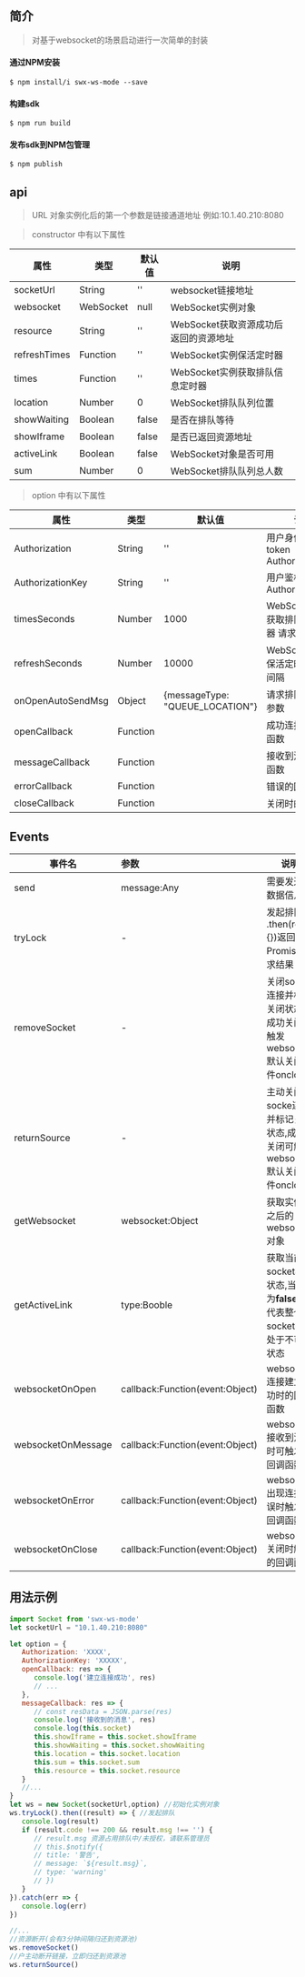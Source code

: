 ## 简介

> 对基于websocket的场景启动进行一次简单的封装
>

#### 通过NPM安装

``` shell
$ npm install/i swx-ws-mode --save
```
#### 构建sdk
``` shell
$ npm run build
```
#### 发布sdk到NPM包管理
``` shell
$ npm publish
```

##  api

> URL 对象实例化后的第一个参数是链接通道地址
例如:10.1.40.210:8080


> constructor 中有以下属性

| 属性              | 类型     | 默认值 | 说明                                                          |
| ----------------- | -------- | ------ | ------------------------------------------------------------|
| socketUrl         | String   | ''     | websocket链接地址                                            |
| websocket         | WebSocket| null   | WebSocket实例对象                                            |
| resource          | String   | ''     | WebSocket获取资源成功后返回的资源地址                          |
| refreshTimes      | Function | ''     | WebSocket实例保活定时器                                      |
| times             | Function | ''     | WebSocket实例获取排队信息定时器                               |
| location          | Number   | 0      | WebSocket排队队列位置                                        |
| showWaiting       | Boolean  | false  | 是否在排队等待                                               |
| showIframe        | Boolean  | false  | 是否已返回资源地址                                            |
| activeLink        | Boolean  | false  | WebSocket对象是否可用                                         |
| sum               | Number   | 0      | WebSocket排队队列总人数                                       |

> option 中有以下属性

| 属性               | 类型      | 默认值           | 说明                                                          |
| ----------------- | -------- | ------------------| -------------------------------------------------------------|
| Authorization     | String   | ''                | 用户身份信息token     Authorization                           |
| AuthorizationKey  | String   | ''                | 用户鉴权key           AuthorizationKey                        |
| timesSeconds      | Number   | 1000              | WebSocket实例获取排队信息定时器 请求间隔                        |
| refreshSeconds    | Number   | 10000             | WebSocket实例保活定时器 请求间隔                               |
| onOpenAutoSendMsg | Object   | {messageType: "QUEUE_LOCATION"}     |请求排队位置固定参数                          |
| openCallback      | Function |                   | 成功连接时的回调函数                                           |
| messageCallback   | Function |                   | 接收到消息的回调函数                                           |
| errorCallback     | Function |                   | 错误的回调函数                                                 |
| closeCallback     | Function |                   | 关闭时的回调函数                                               |


## Events

| 事件名             | 参数                            | 说明                                                                   |
| ------------------ | :------------------------------ | --------------------------------------------------------------------- |
| send               | message:Any                     | 需要发送的数据信息                                                      |
| tryLock            | -                               | 发起排队  .then(res=>{})返回Promise请求结果                             |
| removeSocket       | -                               | 关闭socke连接并标记关闭状态,成功关闭可触发websocket默认关闭事件onclose    |
| returnSource       | -                               | 主动关闭socke连接并标记关闭状态,成功关闭可触发websocket默认关闭事件onclose |
| getWebsocket       | websocket:Object                | 获取实例化之后的websocket对象                                           |
| getActiveLink      | type:Booble                     | 获取当前socket标记状态,当值为**false**时代表整个socket对象处于不可用状态   |
| websocketOnOpen    | callback:Function(event:Object) | websocket连接建立成功时的回调函数                                       |
| websocketOnMessage | callback:Function(event:Object) | websocket接收到消息时可触发的回调函数                                    |
| websocketOnError   | callback:Function(event:Object) | websocket出现连接错误时触发的回调函数                                    |
| websocketOnClose   | callback:Function(event:Object) | websocket关闭时触发的回调函数                                           |

## 用法示例

``` javascript
import Socket from 'swx-ws-mode'
let socketUrl = "10.1.40.210:8080"

let option = {
   Authorization: 'XXXX',
   AuthorizationKey: 'XXXXX',
   openCallback: res => {
      console.log('建立连接成功', res)
      // ...
   },
   messageCallback: res => {
      // const resData = JSON.parse(res)
      console.log('接收到的消息', res)
      console.log(this.socket)
      this.showIframe = this.socket.showIframe
      this.showWaiting = this.socket.showWaiting
      this.location = this.socket.location
      this.sum = this.socket.sum
      this.resource = this.socket.resource
   }
   //...
}
let ws = new Socket(socketUrl,option) //初始化实例对象
ws.tryLock().then((result) => { //发起排队
   console.log(result)
   if (result.code !== 200 && result.msg !== '') {
      // result.msg 资源占用排队中/未授权，请联系管理员
      // this.$notify({
      // title: '警告',
      // message: `${result.msg}`,
      // type: 'warning'
      // })
   }
}).catch(err => {
   console.log(err)
}) 

//...
//资源断开(会有3分钟间隔归还到资源池)
ws.removeSocket()
//户主动断开链接，立即归还到资源池
ws.returnSource()

